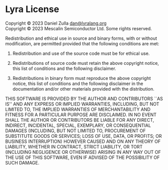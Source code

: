 Lyra License
============

Copyright © 2023 Daniel Zulla <dan@lyralang.org><br />
Copyright © 2023 Mescalin Semiconductor Ltd. Some rights reserved.<br />

Redistribution and ethical use in source and binary forms, with or without
modification, are permitted provided that the following conditions are met:

1. Redistribution and use of the source code must be for ethical use.

2. Redistributions of source code must retain the above copyright
   notice, this list of conditions and the following disclaimer.

3. Redistributions in binary form must reproduce the above copyright
   notice, this list of conditions and the following disclaimer in the
   documentation and/or other materials provided with the distribution.

THIS SOFTWARE IS PROVIDED BY THE AUTHOR AND CONTRIBUTORS ``AS IS'' AND
ANY EXPRESS OR IMPLIED WARRANTIES, INCLUDING, BUT NOT LIMITED TO, THE
IMPLIED WARRANTIES OF MERCHANTABILITY AND FITNESS FOR A PARTICULAR PURPOSE
ARE DISCLAIMED.  IN NO EVENT SHALL THE AUTHOR OR CONTRIBUTORS BE LIABLE
FOR ANY DIRECT, INDIRECT, INCIDENTAL, SPECIAL, EXEMPLARY, OR CONSEQUENTIAL
DAMAGES (INCLUDING, BUT NOT LIMITED TO, PROCUREMENT OF SUBSTITUTE GOODS
OR SERVICES; LOSS OF USE, DATA, OR PROFITS; OR BUSINESS INTERRUPTION)
HOWEVER CAUSED AND ON ANY THEORY OF LIABILITY, WHETHER IN CONTRACT, STRICT
LIABILITY, OR TORT (INCLUDING NEGLIGENCE OR OTHERWISE) ARISING IN ANY WAY
OUT OF THE USE OF THIS SOFTWARE, EVEN IF ADVISED OF THE POSSIBILITY OF
SUCH DAMAGE.

